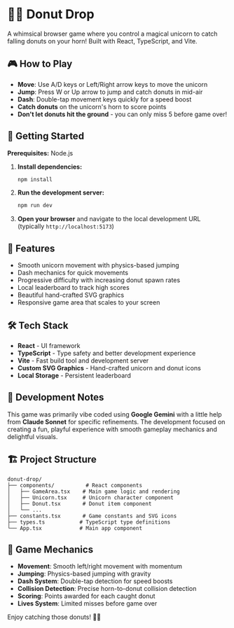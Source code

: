 # 🦄🍩 Donut Drop

A whimsical browser game where you control a magical unicorn to catch falling donuts on your horn! Built with React, TypeScript, and Vite.

## 🎮 How to Play

- **Move**: Use A/D keys or Left/Right arrow keys to move the unicorn
- **Jump**: Press W or Up arrow to jump and catch donuts in mid-air
- **Dash**: Double-tap movement keys quickly for a speed boost
- **Catch donuts** on the unicorn's horn to score points
- **Don't let donuts hit the ground** - you can only miss 5 before game over!

## 🚀 Getting Started

**Prerequisites:** Node.js

1. **Install dependencies:**
   ```bash
   npm install
   ```

2. **Run the development server:**
   ```bash
   npm run dev
   ```

3. **Open your browser** and navigate to the local development URL (typically `http://localhost:5173`)

## 🎯 Features

- Smooth unicorn movement with physics-based jumping
- Dash mechanics for quick movements
- Progressive difficulty with increasing donut spawn rates
- Local leaderboard to track high scores
- Beautiful hand-crafted SVG graphics
- Responsive game area that scales to your screen

## 🛠️ Tech Stack

- **React** - UI framework
- **TypeScript** - Type safety and better development experience
- **Vite** - Fast build tool and development server
- **Custom SVG Graphics** - Hand-crafted unicorn and donut icons
- **Local Storage** - Persistent leaderboard

## 🎨 Development Notes

This game was primarily vibe coded using **Google Gemini** with a little help from **Claude Sonnet** for specific refinements. The development focused on creating a fun, playful experience with smooth gameplay mechanics and delightful visuals.

## 🏗️ Project Structure

```
donut-drop/
├── components/          # React components
│   ├── GameArea.tsx    # Main game logic and rendering
│   ├── Unicorn.tsx     # Unicorn character component
│   ├── Donut.tsx       # Donut item component
│   └── ...
├── constants.tsx       # Game constants and SVG icons
├── types.ts           # TypeScript type definitions
└── App.tsx            # Main app component
```

## 🎪 Game Mechanics

- **Movement**: Smooth left/right movement with momentum
- **Jumping**: Physics-based jumping with gravity
- **Dash System**: Double-tap detection for speed boosts
- **Collision Detection**: Precise horn-to-donut collision detection
- **Scoring**: Points awarded for each caught donut
- **Lives System**: Limited misses before game over

Enjoy catching those donuts! 🦄✨

